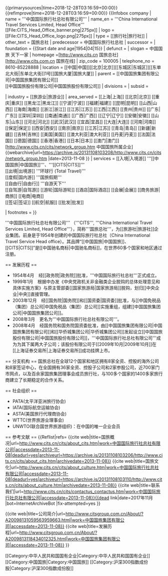 {{primarysources|time=2018-12-28T03:16:59+00:00}}
{{refimprove|time=2018-12-28T03:16:59+00:00}}
{{Infobox company
| name                = '''中国国际旅行社总社有限公司'''
| name_en             = '''China International Travel Services Limited, Head Office'''<br>[[File:CITS_Head_Office_banner.png|275px]]
| logo                = [[File:CITS_Head_Office_logo.png|275px]]
| type                = [[旅行社|旅行社]]
| other_text          = 国旅总社
| predecessor         = 中国国际旅行社总社
| successor           = 
| foundation          = {{Start date and age|1954|04|15}}<ref name=History/>
| defunct             = <!-- {{End date|YYYY|MM|DD}} -->
| slogan              = 中国国旅 天下一家<ref name=Culture/>
| homepage            =[http://www.cits.cn 国旅总社]<BR>[http://www.cits.com.cn 国旅在线]
| zip_code            = 100005<ref name=Contact/>
| telephone_no        = 8610-85228888<ref name=Contact/>
| location            = [[中国|中国]][[北京|北京]][[东城区|东城区]][[东单北大街|东单北大街]]1号[[国旅大厦|国旅大厦]]<ref name=Contact/>
| parent              = [[中国国旅集团有限公司|中国国旅集团有限公司]]<br>[[中国国旅股份有限公司|中国国旅股份有限公司]]
| divisions           = 
| subsid              = 

| industry            = [[旅游业|旅游业]]
| area_served         = [[上海|上海]] [[北京|北京]] [[重庆|重庆]] [[黑龙江|黑龙江]] [[宁波|宁波]] [[福建|福建]] [[昆明|昆明]] [[山西|山西]] [[海南|海南]] [[浙江|浙江]] [[江苏|江苏]] [[江西|江西]] [[贵州|贵州]] [[广东|广东]] [[深圳|深圳]] [[南通|南通]] [[广西|广西]] [[辽宁|辽宁]] [[安徽|安徽]] [[山东|山东]] [[河北|河北]] [[武汉|武汉]] [[宜昌|宜昌]] [[大连|大连]] [[河南|河南]] [[保定|保定]] [[西安|西安]] [[南京|南京]] [[江苏|江苏]] [[青岛|青岛]] [[新疆|新疆]] [[吉林|吉林]] [[美国|美国]] [[澳大利亚|澳大利亚]] [[丹麦|丹麦]] [[法国|法国]] [[德国|德国]] [[香港|香港]] [[日本|日本]] [[澳门|澳门]]<ref>[http://www.cits.cn/cits/network_group.htm 中国国旅所属企业] {{webarchive|url=https://archive.is/20131108103208/http://www.cits.cn/cits/network_group.htm |date=2013-11-08 }}</ref>
| services            = [[入境|入境游]] '''[[中国国旅|中国国旅]]'''、'''[[CITS|CITS]]'''<br>[[出境|出境游]] '''环球行 (Total Travel)'''<br>[[度假|国内游]] '''国旅假期'''<br>[[自由行|自由行]] '''自游天下'''<br>[[自驾游|自驾游]] [[游轮|国际游轮]] [[酒店|国际酒店]] [[会展|会展]] [[商务旅游|商旅]] [[电商|电商]]<br>[[签证|签证]] [[航空|航服]] [[批发|批发]]<ref name=About2/>

| footnotes           = 
}}

'''中国国际旅行社总社有限公司''' （'''CITS''', '''China International Travel Services Limited, Head Office'''），简称'''国旅总社'''，为[[旅游社|旅游社]]企业集团。前身是于1954年创建的中国国际旅行社总社（China International Travel Service Head office）。<ref name=History/><ref name=About/>其品牌“[[中国国旅|中国国旅]]、[[CITS|CITS]]”是[[中国驰名商标|中国驰名商标]]，在世界60多个国家和地区通过注册。<ref name=About2/>

== 发展历程 ==
* 1954年4月　经[[政务院|政务院]]批准，'''中国国际旅行社总社'''正式成立。
* 1999年1月　根据中办发《中央党政机关非金融类企业脱钩的总体处理意见和具体实施方案》与原主管部委[[国家旅游局|国家旅游局]]脱钩，划归[[中央企业|中央]]直接管理。
* 2003年12月　经[[国务院|国务院]]和[[国资委|国资委]]批准，与[[中国免税品（集团）总公司|中国免税品（集团）总公司]]实施重组，组建[[中国国旅集团公司|中国国旅集团公司]]。
* 2008年3月　更名为'''中国国际旅行社总社有限公司'''。
* 2008年4月　经国务院和国务院国资委批准，由[[中国国旅集团有限公司|中国国旅集团有限公司]]和[[华侨城集团公司|华侨城集团公司]]发起设立[[中国国旅股份有限公司|中国国旅股份有限公司]]，'''中国国际旅行社总社有限公司'''成为为其下属两大子公司；该股份有限公司于[[2009年10月|2009年10月]]在[[上海证券交易所|上海证券交易所]]成功挂牌上市。<ref name=History/>

== 分支机构 ==
国旅总社在全球12个国家和地区拥有8家全资、控股的海外公司和8家签证中心，在全国拥有36家全资、控股子公司和2家参股公司，近700家门市网点，以及百余家国旅集团理事会成员旅行社，与100多个国家的1400多家旅行商建立了长期稳定的合作关系。<ref name=About2/>

== 社会组织 ==
* PATA(太平洋亚洲旅行协会)
* IATA(国际航空运输协会)
* ASTA(美国旅行代理商协会)
* WTTC(世界旅游业理事会)
* UNWTO(联合国世界旅游组织)：在中国的唯一企业会员<ref name=About2/>

== 参考文献 ==
{{Reflist|refs=
<ref name=About2>{{cite web|title=国旅概况|url=http://www.cits.cn/cits/about_cits.htm|work=中国国际旅行社总社有限公司|accessdate=2013-11-08|deadurl=yes|archiveurl=https://archive.is/20131108103206/http://www.cits.cn/cits/about_cits.htm|archivedate=2013-11-08}}</ref>
<ref name=Culture>{{cite web|title=国旅文化|url=http://www.cits.cn/cits/about_culture.htm|work=中国国际旅行社总社有限公司|accessdate=2013-11-08|deadurl=yes|archiveurl=https://archive.is/20131108103110/http://www.cits.cn/cits/about_culture.htm|archivedate=2013-11-08}}</ref>
<ref name=Contact>{{cite web|title=联系我们|url=http://www.cits.cn/cits/contactus_contactus.htm|work=中国国际旅行社总社有限公司|accessdate=2013-11-08}}{{dead link|date=2017年11月 |bot=InternetArchiveBot |fix-attempted=yes }}</ref>

<ref name=About>{{cite web|title=公司简介|url=http://www.citsgroup.com.cn/About/?A20098131059563959663.html|work=中国国旅集团有限公司|accessdate=2013-11-08}}</ref>
<ref name=History>{{cite web|title=发展历程|url=http://www.citsgroup.com.cn/About/?A2009813118434012325.html|work=中国国旅集团有限公司|accessdate=2013-11-08}}</ref>
}}

[[Category:中华人民共和国国有企业|Category:中华人民共和国国有企业]]
[[Category:中国国旅|Category:中国国旅]]
[[Category:沪深300指数成份股|Category:沪深300指数成份股]]